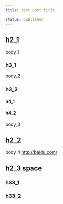 ```yaml
---
title: test post title
 
status: published
---
```


## h2_1 ##

  body_1
### h3_1

  body_2
### h3_2

#### h4_1

#### h4_2

  body_3
## h2_2

  body_4 http://baidu.com/

  
## h2_3 space ## 

### h33_1

### h33_2

